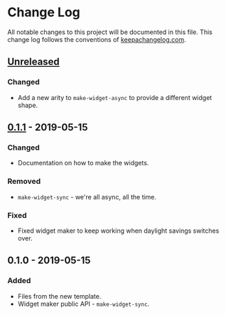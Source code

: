 # Change Log
All notable changes to this project will be documented in this file. This change log follows the conventions of [keepachangelog.com](http://keepachangelog.com/).

## [Unreleased]
### Changed
- Add a new arity to `make-widget-async` to provide a different widget shape.

## [0.1.1] - 2019-05-15
### Changed
- Documentation on how to make the widgets.

### Removed
- `make-widget-sync` - we're all async, all the time.

### Fixed
- Fixed widget maker to keep working when daylight savings switches over.

## 0.1.0 - 2019-05-15
### Added
- Files from the new template.
- Widget maker public API - `make-widget-sync`.

[Unreleased]: https://github.com/your-name/cljopt/compare/0.1.1...HEAD
[0.1.1]: https://github.com/your-name/cljopt/compare/0.1.0...0.1.1
